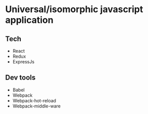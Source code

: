 # Universal/isomorphic javascript application

## Tech
- React
- Redux
- ExpressJs

## Dev tools
- Babel
- Webpack
- Webpack-hot-reload
- Webpack-middle-ware